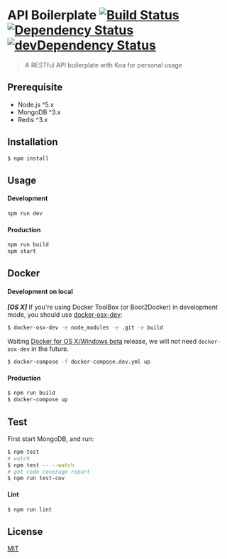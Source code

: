# API Boilerplate [![Build Status](https://travis-ci.org/jhen0409/api-boilerplate.svg)](https://travis-ci.org/jhen0409/api-boilerplate) [![Dependency Status](https://david-dm.org/jhen0409/api-boilerplate.svg)](https://david-dm.org/jhen0409/api-boilerplate) [![devDependency Status](https://david-dm.org/jhen0409/api-boilerplate/dev-status.svg)](https://david-dm.org/jhen0409/api-boilerplate#info=devDependencies)

> A RESTful API boilerplate with Koa for personal usage

## Prerequisite

* Node.js ^5.x
* MongoDB ^3.x
* Redis ^3.x

## Installation

```bash
$ npm install
```

## Usage

#### Development

```bash
npm run dev
```

#### Production

```bash
npm run build
npm start
```

## Docker

#### Development on local

__*[OS X]*__ If you're using Docker ToolBox (or Boot2Docker) in development mode, you should use [docker-osx-dev](https://github.com/brikis98/docker-osx-dev):

```bash
$ docker-osx-dev -e node_modules -e .git -e build
```

Waiting [Docker for OS X/Windows beta](https://beta.docker.com/) release, we will not need `docker-osx-dev` in the future.

```bash
$ docker-compose -f docker-compose.dev.yml up
```

#### Production

```bash
$ npm run build
$ docker-compose up
```

## Test

First start MongoDB, and run:

```bash
$ npm test
# watch
$ npm test -- --watch
# get code coverage report
$ npm run test-cov
```

#### Lint

```bash
$ npm run lint
```

## License

[MIT](LICENSE.md)
